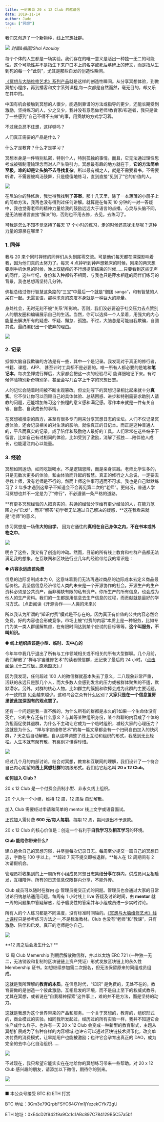 ```yaml
---
title: 一封来自 20 x 12 Club 的邀请信
date: 2019-11-14
author: Jade
tags: ["冥想"]
---
```


我们又创造了一个新物种，线上冥想社群。

<!--more-->

![](https://cosmosrepair-1257028016.cos.ap-beijing.myqcloud.com/WechatIMG12.jpeg)
*封面&插图/Shai Azoulay*

每个个体的人生都是一场实验。我们存在的唯一意义是活出一种独一无二的可能性。这个可能性并不是指生下来户口本上的名字或死后墓碑上的碑文，而是指从生到死的每一个“此刻”，尤其是那些自发的创造性瞬间。

[《冥想与大脑维修艺术》系列产品](https://mp.weixin.qq.com/s?__biz=MzA5Nzk4MDMxMg==&mid=2247484680&idx=1&sn=2a5b8f1e1f1c1e6820adf5cc95d997fe&chksm=9099dfffa7ee56e9408aa248731e3e3e502c984ca1e577decc28d66d458f2e93a600dc6d6b40&scene=21#wechat_redirect)就是这样的创造性瞬间。从分享冥想体验，到做冥想小程序，再到播客和文字系列课程,每一次都是自然而然，毫无目的，却又乐在其中的。

中国有机会接触到冥想的人很少，能遇到靠谱的方法或指导的更少，还能长期受到激励，坚持练习的人，少之又少。我并没有意愿做老师/教育家/布道者，我只是做了一些感到“自己不得不去做”的事，用贡献的方式学习着。

不过我总忍不住想，这样够吗？

人们真正需要的产品是什么？

什么才是教育？什么才是学习？

冥想本身是一件特别私密，特别个人，特别孤独的事情。而且，它无法通过理性思考或被强制灌输理念而对人产生吸引力。冥想最有趣的地方就在于，**它的方法简单至极，难的却是让头脑不去寻找复杂**。所以最有福之人，就是不需要看书，不需要听讲，不需要被鸡汤鼓舞，只是傻傻地练习，直到直接“见到了”它的价值的人。

![](https://cosmosrepair-1257028016.cos.ap-beijing.myqcloud.com/71573787970_.pic_hd.jpg)

在尼泊尔的静修后，我觉得我找到了**答案**。那十几天里，除了一本薄薄的小册子上的简单方法，我再也没有得到过任何讲解。就算是在每天 10 分钟的一对一答疑中，我也觉得老师的精神力量给我的鼓励远远大于语言的点播。心灵与头脑不同，是无法被语言直接“解决”的，否则也不用去修，去见，去练习了。

可我是怎么不知不觉坚持了每天 17 个小时的练习，走的时候还意犹未尽呢？这种力量的源泉在哪里？

### 1. 同伴

我与 20 来个同时禅修的同伴们从头到尾零交流。可是他们每天都在深深影响着我，因为他们真的太努力了。每天 4 点钟听到钟声想赖床的时候，刚来的两天想要刷手机休息的时候，晚上双腿疼的不行想提前结束的时候……只要看到这些无声的同伴，这些年纪，身份和入种都各不相同，与我也只是萍水相逢的同伴们练习的背景，我也总想再坚持几分钟。

佛祖总结过修行智慧这条路的“三宝”中最后一个就是“僧团 sanga”，和有智慧的人呆在一起。无需言语，那种求真的态度本身就是一种巨大的能量。

身处社会，无时无刻不被“关系”所影响。否则，我们没必要迫于社交压力去点赞别人的朋友圈和编辑展示自己的生活。当然，你可以选择一个人呆着，用强大的内心能量去解决所有的疑虑、怀疑、懈怠、孤独。不过，大脑总是可能自我欺骗，自圆其说，最终编织出一个放弃的理由。

![](https://cosmosrepair-1257028016.cos.ap-beijing.myqcloud.com/91573787972_.pic_hd.jpg)

### 2.   记录

抵御大脑自我欺骗的方法是有一些，其中一个是记录。我发现对于真正的修行者，书籍、课程、APP、 甚至计时工具都不是必要的。唯一所有人都必要的是笔和**笔记本**。每次坐禅或行禅后，大家都会把这一次的经验尽可 能详细地记下来。有时候体验特别新奇特别多，甚至会写几百字上千字的冥想日志。

人的记忆会随着时间被不断主观篡改。但立刻写下的冥想记录相比起来就十分**真实**。它不仅让你可以回顾自己的具体体验、总结困惑、进步和特别需要求助别人请教的问题，还能增加练习这个旅程的意义感和满足感。写作本来就是一件有关自省、自愈、自我成长的事情。

在冥想被推崇的西方，甚至有很多专门用来分享冥想日志的论坛。人们不仅记录冥想体验，还会记录相关的对生活的影响，就像真正的日记本。而正是这种普通人的，平凡而真实的记录，成了陪伴和鼓励他人最好的工具。人们常常在这些帖子下留言，比如自己有过相同的体验，比如受到了激励，消解了孤独……陪伴他人成长，也能灌注内心以能量。



### 3.   经验

冥想如同运动，如同吃饭喝水，不是逻辑思辨，而是亲身实践。老师比学生多的，只是无数次更多的体验，和由体验而升起的智慧。真正的修行之人总说，一定要去寻找上师，没有老师是不行的。然而上师这件事可遇而不可求。我也是自己默默练习了 2 年多才遇到这辈子不知道会不会再见第二次的“老师”。更何况，普通人学习冥想也并不一定是为了“修行”，不必遵循一条严格的道路。

**有更多冥想经验的人把真实的，共通的经验分享给有更少经验的人，在能力范围之内“启发”，而非“解答”初学者无法通过自己解决的疑惑，**这在我看来就是“老师”的意义。

练习冥想是一场**伟大的自学**， 因为它通往的**真相在自己身体之内，不在书本或外物之中**。

![](https://cosmosrepair-1257028016.cos.ap-beijing.myqcloud.com/111573787974_.pic_hd.jpg)

明白了这些，我又有了创造的冲动。然而，目前的所有线上教育和社群产品都无法满足我的想象。在互联网和区块链行业几年的经验带给我的常识是：

**● 内容永远应该免费**

信息的边际复制成本为 0，这意味着我们无法再通过商品的边际成本去定义商品最低价格。我坚信信息经济带给人类的未来是一个开源协作的社会。开源生产的生产资料必须是公共资产，而非稀缺有限的私有资产。你所生产的所有信息，也会成为他人的生产资料。我们的一生都是用信息去生产信息的过程，而贡献就是最好的学习方式。（点击阅读《开源协作——人类的未来》）

所以我认为所谓的“知识付费”模式是不存在的。因为真正有价值的公共内容必然会免费，好的内容也会形成竞争。市场上被“付费的内容”本质上是一种服务，比如专门为某一类人群缓解焦虑，在有限时间达到某个应试的目标等等。**这个叫服务，不叫知识。**

**● 线上组织应该是小型、临时、去中心的**

今年年中我几乎退出了所有与工作领域相关或不相关的所有大型群聊。几个月前，我们解散了“禅与宇宙维修艺术”的读者微信群，还记录了最后的 24 小时。（[点击阅读《十二时辰，原地毁灭》](https://mp.weixin.qq.com/s?__biz=MzA5Nzk4MDMxMg==&mid=2247484354&idx=1&sn=429d91b7eb89ccf5ae2163b621068a76&chksm=9099d935a7ee5023e1a113312c8c9b8fc9497d89a61da77727156c3442242350c57be575d886&scene=21#wechat_redirect)/

因为我发现，任何超过 100 人的微信群就基本失去了意义，二八现象非常严重，活跃的永远只是那几个人，而大多数人会感到发言的压力或被群体聚焦的不适，默默潜水。另外，对群的核心人物，比如群主的簇拥和吹捧会成为此群的主要话题。不一致的意 见会越来越少。这和乌合之众有什么区别？**大家只是在一个信息茧房里彼此加深固有的观点罢了。**

还有一个问题是我一直不解的，为什么所有的群都是永久的?如果一个生命体没有死亡，它的生存还有什么意义？与其等某种组织身份，某个群聊的内容成了个体的负担而促使其退群，为什么不主动让它成为一个临时组织，减轻大家的心理压力？这就是为什么，“禅与宇宙维修艺术”的每一篇文章都会有一个扫码自由加入的快闪群，7 天之后自动解散。自从这样调整了线上互动和组织的形式，我感到无比轻松。人生本就有聚有散，有离别才懂得珍惜。

![](https://cosmosrepair-1257028016.cos.ap-beijing.myqcloud.com/81573787971_.pic_hd.jpg)

经过几个月的内部讨论，结合对冥想，教育和互联网的理解，我们设计了一个符合自己内心期望的**线上冥想社群**的初级形式。我们给它起名叫 **20 x 12 Club**。

**如何加入 Club ?** 

20 x 12 Club 是一个付费会员制小型、非永久线上组织。

20 个人为一个小组，维持 12 周，12 周后 自动解散。

加入 Club 需要经过申请和简单的 mentor 线上文字或语音面试。

正式加入需付费 **600 元/每人每期**，每期 12 周，期间退出不予退款。

20 x 12 Club 的核心价值是：创造一个有利于**自我学习**及**相互学习**的环境。

**Club 能给你带来什么?** 

建立适合自己的冥想习惯，并尽量每次记录日志。每周至少提交一篇自己的冥想日志，字数在 100 字以上。**超过 7 天不提交即被退群。**每人在 12 周期间有 2 次请假机会。

管理员将收集到的上一周所有小组成员冥想日志集结**分享**在群内，供成员间互相启发，互相陪伴。所有的日志信息仅限群内分享，不能外传。

Club 成员可以随时在群内 @ 管理员提交正式的问题。管理员也会通过大家的日常讨论归纳总结通用问题。每周有 1 小时线上 live 答疑及讨论时间，由 **mentor** 就一周的问题集中答疑解惑，给予启发性的答案并与小组成员进一步实时讨论。

所有人的个人练习都是不同进度，没有标准时间轴的。[《冥想与大脑维修艺术》线上课程](https://mp.weixin.qq.com/s?__biz=MzA5Nzk4MDMxMg==&mid=2247484680&idx=1&sn=2a5b8f1e1f1c1e6820adf5cc95d997fe&chksm=9099dfffa7ee56e9408aa248731e3e3e502c984ca1e577decc28d66d458f2e93a600dc6d6b40&scene=21#wechat_redirect)只是参考练习方法之一,不是标准教材。Club 也没有“老师”和“教课”，只有激励、陪伴和启发。真正的老师是你自己。

![](https://cosmosrepair-1257028016.cos.ap-beijing.myqcloud.com/101573787973_.pic_hd.jpg)

**12 周之后会发生什么? **

12 周 Club Memership 到期后解散微信群，并以以太坊 ERC 721 (一种独一无二，无法销毁和复制的区块链链上资产凭证）形式发放区块链上的永久性 Membership 证书。如想继续参加需二次报名，但无法保留原来的同组成员组成。

这就是我所理解的**教育的本质**。在信息时代，“知识” 是免费的，无处不在的。教育要做的是创造一个彼此激励，互相启发的环境，而不是自上至下的权威式教导。尤其在冥想，或者说在“自我精神探索”这件事上，难的并不是方法，而是坚持的动力。

这就是我想为这个世界带来的产品和服务。一个关于冥想的，教育的，组织形式的，商业模式的实验。如同我所发起过，经历过的所有实验一样，我并不知道它会生产成什么样子。也许有一天 20 x 12 Club 会变成一种新型的教育形式，主题从冥想扩展成为了各种各样的内容领域;也许它可以通过区块链技术货币化，改变单次付费的消费模式，让早期用户也能被激励；也许它会孕育出真正的 DAO，成为完全的去中心化自治组织……

![](https://cosmosrepair-1257028016.cos.ap-beijing.myqcloud.com/61573787969_.pic_hd.jpg)

不过现在，我只希望它能实实在在地给你的冥想练习带来一些帮助。对 20 x 12 Club 感兴趣的朋友，请添加以下微信，期待你的到来。

![](https://cosmosrepair-1257028016.cos.ap-beijing.myqcloud.com/IMG_1042.JPG)

- - - - - 

■ 本公众号接受 BTC 和 ETH 打赏

BTC 地址：3Gm3e79QrpbFSYC64GYm1jYezekCYk72gU

ETH 地址：0xE4cD2f942f9a9Cc1c1ABc897C784129B5C57a5bf

